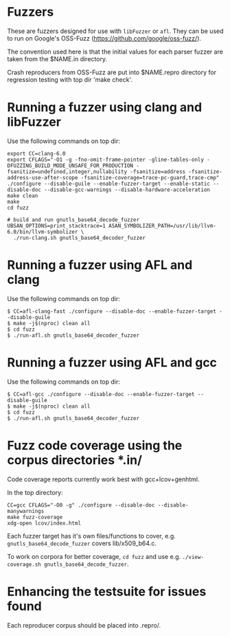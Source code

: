 # Fuzzers

These are fuzzers designed for use with `libFuzzer` or `afl`. They can
be used to run on Google's OSS-Fuzz (https://github.com/google/oss-fuzz/).

The convention used here is that the initial values for each parser fuzzer
are taken from the $NAME.in directory.

Crash reproducers from OSS-Fuzz are put into $NAME.repro directory for
regression testing with top dir 'make check'.


# Running a fuzzer using clang and libFuzzer

Use the following commands on top dir:
```
export CC=clang-6.0
export CFLAGS="-O1 -g -fno-omit-frame-pointer -gline-tables-only -DFUZZING_BUILD_MODE_UNSAFE_FOR_PRODUCTION -fsanitize=undefined,integer,nullability -fsanitize=address -fsanitize-address-use-after-scope -fsanitize-coverage=trace-pc-guard,trace-cmp"
./configure --disable-guile --enable-fuzzer-target --enable-static --disable-doc --disable-gcc-warnings --disable-hardware-acceleration
make clean
make
cd fuzz

# build and run gnutls_base64_decode_fuzzer
UBSAN_OPTIONS=print_stacktrace=1 ASAN_SYMBOLIZER_PATH=/usr/lib/llvm-6.0/bin/llvm-symbolizer \
  ./run-clang.sh gnutls_base64_decoder_fuzzer
```


# Running a fuzzer using AFL and clang

Use the following commands on top dir:

```
$ CC=afl-clang-fast ./configure --disable-doc --enable-fuzzer-target --disable-guile
$ make -j$(nproc) clean all
$ cd fuzz
$ ./run-afl.sh gnutls_base64_decoder_fuzzer
```

# Running a fuzzer using AFL and gcc

Use the following commands on top dir:

```
$ CC=afl-gcc ./configure --disable-doc --enable-fuzzer-target --disable-guile
$ make -j$(nproc) clean all
$ cd fuzz
$ ./run-afl.sh gnutls_base64_decoder_fuzzer
```

# Fuzz code coverage using the corpus directories *.in/

Code coverage reports currently work best with gcc+lcov+genhtml.

In the top directory:
```
CC=gcc CFLAGS="-O0 -g" ./configure --disable-doc --disable-manywarnings
make fuzz-coverage
xdg-open lcov/index.html
```

Each fuzzer target has it's own files/functions to cover, e.g.
`gnutls_base64_decode_fuzzer` covers lib/x509_b64.c.

To work on corpora for better coverage, `cd fuzz` and use e.g.
`./view-coverage.sh gnutls_base64_decode_fuzzer`.


# Enhancing the testsuite for issues found

Each reproducer corpus should be placed into <fuzzer>.repro/.
